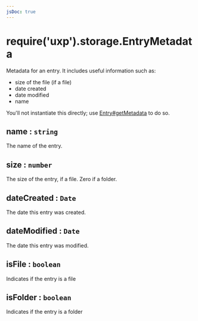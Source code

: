 ```yaml
---
jsDoc: true
---
```


<a name="module-storage-entrymetadata" id="module-storage-entrymetadata"></a>

# require('uxp').storage.EntryMetadata
Metadata for an entry. It includes useful information such as:

* size of the file (if a file)
* date created
* date modified
* name

You'll not instantiate this directly; use [Entry#getMetadata](/uxp/reference-js/Modules/uxp/Persistent%20File%20Storage/Entry/#module-storage-entry-getmetadata) to do so.



<a name="module-storage-entrymetadata-name" id="module-storage-entrymetadata-name"></a>

## name : `string`
The name of the entry.



<a name="module-storage-entrymetadata-size" id="module-storage-entrymetadata-size"></a>

## size : `number`
The size of the entry, if a file. Zero if a folder.



<a name="module-storage-entrymetadata-datecreated" id="module-storage-entrymetadata-datecreated"></a>

## dateCreated : `Date`
The date this entry was created.



<a name="module-storage-entrymetadata-datemodified" id="module-storage-entrymetadata-datemodified"></a>

## dateModified : `Date`
The date this entry was modified.



<a name="module-storage-entrymetadata-isfile" id="module-storage-entrymetadata-isfile"></a>

## isFile : `boolean`
Indicates if the entry is a file



<a name="module-storage-entrymetadata-isfolder" id="module-storage-entrymetadata-isfolder"></a>

## isFolder : `boolean`
Indicates if the entry is a folder


